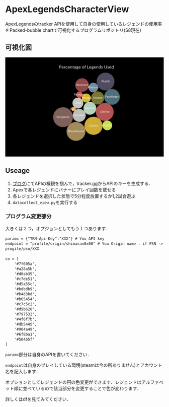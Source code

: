 # ApexLegendsCharacterView

ApexLegendsのtracker APIを使用して自身の使用しているレジェンドの使用率をPacked-bubble chartで可視化するプログラムリポジトリ(S8現在)

## 可視化図

![](img/result.jpg)

## Useage

1. [ブログ](https://murabitoleg.com/apexapi-python/)にてAPIの概観を掴んで，tracker.ggからAPIのキーを生成する．
2. Apexで各レジェンドにバナーにプレイ回数を載せる
3. 各レジェンドを選択した状態で5分程度放置するか1,2試合遊ぶ
4. `datacollect_view.py`を実行する

### プログラム変更部分

大きくは２つ，オプジョンとしてもう１つあります．

```
params = {"TRN-Api-Key":"XXX"} # You API key
endpoint = "profile/origin/shimasan0x00" # You Origin name . if PSN -> progile/psn/XXX

co = [
    '#7f605a',
    '#a28a5b',
    '#d0ab35',
    '#c7de51',
    '#d5a55c',
    '#bdbdb9',
    '#b4d3bd',
    '#b65454',
    '#c7c5c2',
    '#d9b628',
    '#797532',
    '#4f6f7b',
    '#db5445',
    '#904a49',
    '#6f8ba1',
    '#504b5f'
]
```

`params`部分は自身のAPIを書いてください．

`endpoint`は自身のプレイしている環境(steamは今の所ありません)とアカウント名を記入します．

オプションとしてレジェンドの円の色変更ができます．レジェンドはアルファベット順に並べているので該当部分を変更することで色が変わります．

詳しくはdfを見てみてください．